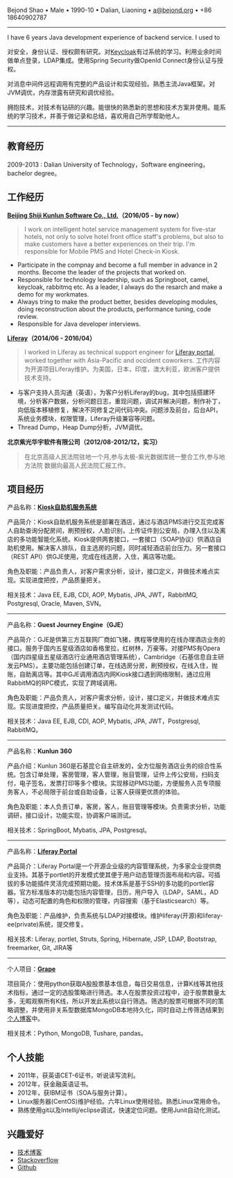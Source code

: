 Bejond Shao • Male • 1990-10 • Dalian, Liaoning • <a@bejond.org> • +86 18640902787

------
I have 6 years Java development experience of backend service. I used to 



对安全，身份认证、授权颇有研究。对[Keycloak](https://www.keycloak.org/)有过系统的学习。利用业余时间做单点登录，LDAP集成。使用Spring Security做OpenId Connect身份认证与授权。

对消息中间件远程调用有完整的产品设计和实现经验。熟悉主流Java框架。对JVM调优，内存泄露有研究和调优经验。

拥抱技术，对技术有钻研的兴趣。能很快的熟悉新的思想和技术方案并使用。能系统的学习技术，并善于做记录和总结，喜欢用自己所学帮助他人。

------

教育经历
----

2009-2013 : Dalian University of Technology，Software engineering，bachelor degree。

工作经历
----

**[Beijing Shiji Kunlun Software Co., Ltd.](http://www.shijinet.cn)（2016/05 - by now）**
> I work on intelligent hotel service management system for five-star hotels, not only to solve hotel front office staff's problems, but also to make customers have a better experiences on their trip. I'm responsible for Mobile PMS and Hotel Check-in Kiosk.

* Participate in the compnay and become a full member in advance in 2 months. Become the leader of the projects that worked on.
* Responsible for technology leadership, such as Springboot, camel, keycloak, rabbitmq etc. As a leader, I always do the resarch and make a demo for my workmates.
* Always tring to make the product better, besides developing modules, doing reconstruction about the products, performance tuning, code review.
* Responsible for Java developer interviews.

**[Liferay](https://www.liferay.com)（2014/06 - 2016/04）**
> I worked in Liferay as technical support engineer for [Liferay portal](https://github.com/liferay/liferay-portal), worked together with Asia-Pacific and occident coworkers.
> 工作内容为开源项目Liferay维护。为美国，日本，印度，澳大利亚，欧洲客户提供技术支持。

* 与客户支持人员沟通（英语），为客户分析Liferay的bug，其中包括搭建环境，分析客户数据，分析问题日志，重现问题，调试并解决问题，制作补丁，向低版本移植修复，解决不同修复之间代码冲突。问题涉及前台，后台API，系统业务模块，权限管理，Liferay升级兼容等问题。
* Thread Dump，Heap Dump分析，JVM调优。

**北京紫光华宇软件有限公司（2012/08-2012/12，实习）**
> 在北京高级人民法院驻地一个月,参与太极-紫光数据库统一整合工作,参与地方法院数据向最高人民法院汇报工作。

项目经历
----

产品名称：**[Kiosk自助机服务系统](http://www.shijinet.cn/Check%20in.html)**

产品简介：Kiosk自助机服务系统是部署在酒店，通过与酒店PMS进行交互完成客人自助查询分配房间，刷预授权，人脸识别，上传证件到公安局，办理入住以及离店的多功能智能化系统。Kiosk提供两套接口，一套接口（SOAP协议）供酒店自助机使用。解决客人排队，自主选房的问题，同时减轻酒店前台压力。另一套接口（REST API）供GJE使用，完成在线选房，入住，离店等功能。

角色及职能：产品负责人，对客户需求分析，设计，接口定义，并做技术难点实现。实现进度把控，产品质量把关。

相关技术：Java EE, EJB, CDI, AOP, Mybatis, JPA, JWT，RabbitMQ, Postgresql, Oracle, Maven, SVN。

----

产品名称：**Guest Journey Engine（GJE）**

产品简介：GJE是供第三方互联网厂商如飞猪，携程等使用的在线办理酒店业务的接口。服务于国内五星级酒店如香格里拉，红树林，万豪等。对接PMS有Opera（国内四星级五星级酒店行业通用酒店管理系统），Cambridge（石基信息自主研发云PMS）。主要功能包括创建订单，在线选房分房，刷预授权，在线入住，抛账，自助离店等。其中GJE调用酒店内网Kiosk接口遇到网络限制，通过应用RabbitMQ的RPC模式，实现了跨域调用。

角色及职能：产品负责人，对客户需求分析，设计，接口定义，并做技术难点实现。实现进度把控，产品质量把关。编写自动化并发测试代码。

相关技术：Java EE, EJB, CDI, AOP, Mybatis, JPA, JWT，Postgresql, RabbitMQ。

----

产品名称：**Kunlun 360**

产品介绍：Kunlun 360是石基昆仑自主研发的，全方位服务酒店业务的综合性系统。包含订单处理，客房管理，客人管理，账目管理，证件上传公安局，扫码支付，电子签名，发票打印等多个模块。实现移动PMS功能，方便服务人员专项服务客人，不必局限于前台或自助设备，让客人获得更优质的体验。

角色及职能：本人负责订单，客房，客人，账目管理等模块。负责需求分析，功能调研，接口设计，功能实现，协调客户端测试。

相关技术：SpringBoot, Mybatis, JPA, Postgresql。

----

产品名称：**[Liferay Portal](https://github.com/liferay/liferay-portal)**

产品简介：Liferay Portal是一个开源企业级的内容管理系统，为多家企业提供商业支持。其基于portlet的开发模式使其便于用户动态管理页面布局和内容。可插拔的多功能插件灵活完成预期功能。技术体系是基于SSH的多功能的portlet容器。官方标准版本的功能包括内容管理，日历，用户导入（LDAP，SAML，AD等），动态可配置的角色和权限的管理，内容搜索（基于Elasticsearch）等。

角色及职能：产品维护，负责系统与LDAP对接模块。维护liferay(开源)和liferay-ee(private)系统，提交修复。

相关技术: Liferay, portlet, Struts, Spring, Hibernate, JSP, LDAP, Bootstrap, freemarker, Git, JIRA等

----

个人项目：**[Grape](https://github.com/bejondshao/grape)**

项目简介：使用python获取A股股票基本信息，每日交易信息，计算K线等其他技术指标，通过一定的选股策略进行筛选。本人在股票投资过程中，迫于股票数量太多，无暇观察所有K线，所以开发此系统以自行筛选。筛选的股票可根据不同的策略调整，并使用非关系型数据库MongoDB本地持久化，同时自动上传筛选结果到[个人博客](https://tech.bejond.org/2020/01/05/grape%E8%82%A1%E7%A5%A8%E5%88%97%E8%A1%A8-2020/)中。

相关技术：Python, MongoDB, Tushare, pandas。

个人技能
----
* 2011年，获英语CET-6证书，听说读写流利。
* 2012年，获金融英语证书。
* 2012年，获IBM证书（SOA与服务计算）。
* Linux服务器(CentOS)维护经验。六年Linux使用经验。熟悉Linux常用命令。* 熟练使用git以及Intellij/eclipse调试，快速定位问题。使用Junit自动化测试。

兴趣爱好
----
* [技术博客](http://tech.bejond.org)
* [Stackoverflow](https://stackoverflow.com/users/3908814/bejond?tab=profile)
* [Github](https://github.com/bejondshao)

